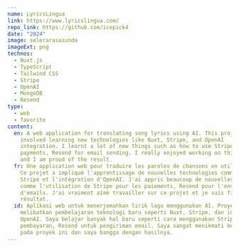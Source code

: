 ```yaml
---
name: LyricsLingua
link: https://www.lyricslingua.com/
repo_link: https://github.com/icepick4
date: "2024"
image: selerarasasunda
imageExt: png
technos:
  - Nuxt.js
  - TypeScript
  - Tailwind CSS
  - Stripe
  - OpenAI
  - MongoDB
  - Resend
type:
  - web
  - favorite
content:
  en: A web application for translating song lyrics using AI. This project
    involved learning new technologies like Nuxt, Stripe, and OpenAI
    integration. I learnt a lot of new things such as how to use Stripe for
    payments, Resend for email sending. I really enjoyed working on this project
    and I am proud of the result.
  fr: Une application web pour traduire les paroles de chansons en utilisant l'IA.
    Ce projet a impliqué l'apprentissage de nouvelles technologies comme Nuxt,
    Stripe et l'intégration d'OpenAI. J'ai appris beaucoup de nouvelles choses
    comme l'utilisation de Stripe pour les paiements, Resend pour l'envoi
    d'emails. J'ai vraiment aimé travailler sur ce projet et je suis fier du
    résultat.
  id: Aplikasi web untuk menerjemahkan lirik lagu menggunakan AI. Proyek ini
    melibatkan pembelajaran teknologi baru seperti Nuxt, Stripe, dan integrasi
    OpenAI. Saya belajar banyak hal baru seperti cara menggunakan Stripe untuk
    pembayaran, Resend untuk pengiriman email. Saya sangat menikmati bekerja
    pada proyek ini dan saya bangga dengan hasilnya.
---
```

